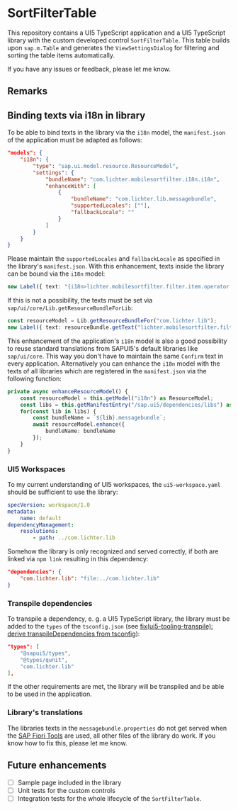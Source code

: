 # SortFilterTable

This repository contains a UI5 TypeScript application and a UI5 TypeScript library with the custom developed control `SortFilterTable`.
This table builds upon `sap.m.Table` and generates the `ViewSettingsDialog` for filtering and sorting the table items automatically.

If you have any issues or feedback, please let me know.

## Remarks

## Binding texts via i18n in library

To be able to bind texts in the library via the `i18n` model, the `manifest.json` of the application must be adapted as follows:

```json
"models": {
    "i18n": {
        "type": "sap.ui.model.resource.ResourceModel",
        "settings": {
            "bundleName": "com.lichter.mobilesortfilter.i18n.i18n",
            "enhanceWith": [
                {
                    "bundleName": "com.lichter.lib.messagebundle",
                    "supportedLocales": [""],
                    "fallbackLocale": ""
                }
            ]
        }
    }
}
```

Please maintain the `supportedLocales` and `fallbackLocale` as specified in the library's `manifest.json`. With this enhancement, texts inside the library can be bound via the `i18n` model:

```ts
new Label({ text: "{i18n>lichter.mobilesortfilter.filter.item.operator.label}" }),
```

If this is not a possibility, the texts must be set via `sap/ui/core/Lib.getResourceBundleForLib`:

```ts
const resourceModel = Lib.getResourceBundleFor("com.lichter.lib");
new Label({ text: resourceBundle.getText("lichter.mobilesortfilter.filter.item.operator.label") }),
```

This enhancement of the application's `i18n` model is also a good possibility to reuse standard translations from SAPUI5's default libraries like `sap/ui/core`. This way you don't have to maintain the same `Confirm` text in every application.
Alternatively you can enhance the `i18n` model with the texts of all libraries which are registered in the `manifest.json` via the following function:

```ts
private async enhanceResourceModel() {
    const resourceModel = this.getModel("i18n") as ResourceModel;
    const libs = this.getManifestEntry("/sap.ui5/dependencies/libs") as object;
    for(const lib in libs) {
        const bundleName = `${lib}.messagebundle`;
        await resourceModel.enhance({
            bundleName: bundleName
        });
    }
}
```

### UI5 Workspaces

To my current understanding of UI5 workspaces, the `ui5-workspace.yaml` should be sufficient to use the library:

```yaml
specVersion: workspace/1.0
metadata:
    name: default
dependencyManagement:
    resolutions:
        - path: ../com.lichter.lib
```

Somehow the library is only recognized and served correctly, if both are linked via `npm link` resulting in this dependency:

```json
"dependencies": {
    "com.lichter.lib": "file:../com.lichter.lib"
}
```

### Transpile dependencies

To transpile a dependency, e. g. a UI5 TypeScript library, the library must be added to the `types` of the `tsconfig.json` (see [fix(ui5-tooling-transpile): derive transpileDependencies from tsconfig](https://github.com/ui5-community/ui5-ecosystem-showcase/pull/786/files)):

```json
"types": [
    "@sapui5/types", 
    "@types/qunit", 
    "com.lichter.lib"
],
```

If the other requirements are met, the library will be transpiled and be able to be used in the application.

### Library's translations

The libraries texts in the `messagebundle.properties` do not get served when the [SAP Fiori Tools](https://www.npmjs.com/package/@sap/ux-ui5-tooling) are used, all other files of the library do work. 
If you know how to fix this, please let me know.

## Future enhancements

- [ ] Sample page included in the library
- [ ] Unit tests for the custom controls
- [ ] Integration tests for the whole lifecycle of the  `SortFilterTable`.